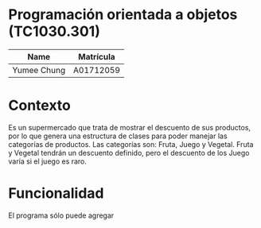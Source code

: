 # Programación orientada a objetos (TC1030.301)
| Name | Matrícula |
| :---: | :---:|
| Yumee Chung | A01712059 |

# Contexto
Es un supermercado que trata de mostrar el descuento de sus productos, por lo que genera una estructura de clases para poder manejar las categorías de productos. Las categorías son: Fruta, Juego y Vegetal. Fruta y Vegetal tendrán un descuento definido, pero el descuento de los Juego varía si el juego es raro.

# Funcionalidad
El programa sólo puede agregar 
